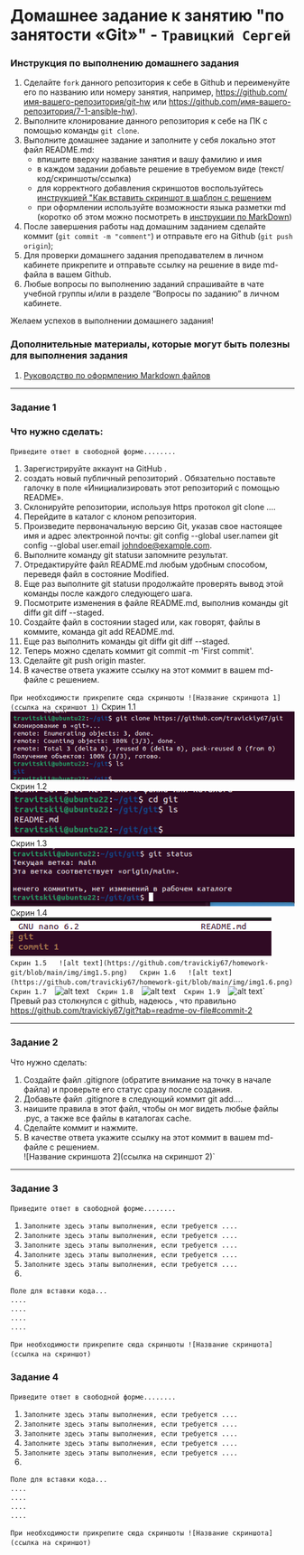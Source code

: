 # Домашнее задание к занятию "по занятости «Git»" - `Травицкий Сергей`


### Инструкция по выполнению домашнего задания

   1. Сделайте `fork` данного репозитория к себе в Github и переименуйте его по названию или номеру занятия, например, https://github.com/имя-вашего-репозитория/git-hw или  https://github.com/имя-вашего-репозитория/7-1-ansible-hw).
   2. Выполните клонирование данного репозитория к себе на ПК с помощью команды `git clone`.
   3. Выполните домашнее задание и заполните у себя локально этот файл README.md:
      - впишите вверху название занятия и вашу фамилию и имя
      - в каждом задании добавьте решение в требуемом виде (текст/код/скриншоты/ссылка)
      - для корректного добавления скриншотов воспользуйтесь [инструкцией "Как вставить скриншот в шаблон с решением](https://github.com/netology-code/sys-pattern-homework/blob/main/screen-instruction.md)
      - при оформлении используйте возможности языка разметки md (коротко об этом можно посмотреть в [инструкции  по MarkDown](https://github.com/netology-code/sys-pattern-homework/blob/main/md-instruction.md))
   4. После завершения работы над домашним заданием сделайте коммит (`git commit -m "comment"`) и отправьте его на Github (`git push origin`);
   5. Для проверки домашнего задания преподавателем в личном кабинете прикрепите и отправьте ссылку на решение в виде md-файла в вашем Github.
   6. Любые вопросы по выполнению заданий спрашивайте в чате учебной группы и/или в разделе “Вопросы по заданию” в личном кабинете.
   
Желаем успехов в выполнении домашнего задания!
   
### Дополнительные материалы, которые могут быть полезны для выполнения задания

1. [Руководство по оформлению Markdown файлов](https://gist.github.com/Jekins/2bf2d0638163f1294637#Code)

---

### Задание 1
### Что нужно сделать:
`Приведите ответ в свободной форме........`

1. Зарегистрируйте аккаунт на GitHub .
2. создать новый публичный репозиторий . Обязательно поставьте галочку в поле «Инициализировать этот репозиторий с помощью README».
3. Склонируйте репозитории, используя https протокол git clone ....
4. Перейдите в каталог с клоном репозитория.
5. Произведите первоначальную версию Git, указав свое настоящее имя и адрес электронной почты: git config --global user.nameи git config --global user.email johndoe@example.com.
6. Выполните команду git statusи запомните результат.
7. Отредактируйте файл README.md любым удобным способом, переведя файл в состояние Modified.
8. Еще раз выполните git statusи продолжайте проверять вывод этой команды после каждого следующего шага.
9. Посмотрите изменения в файле README.md, выполнив команды git diffи git diff --staged.
10. Создайте файл в состоянии staged или, как говорят, файлы в коммите, команда git add README.md.
11. Еще раз выполнить команды git diffи git diff --staged.
12. Теперь можно сделать коммит git commit -m 'First commit'.
13. Сделайте git push origin master.
14. В качестве ответа укажите ссылку на этот коммит в вашем md-файле с решением.

`При необходимости прикрепитe сюда скриншоты
![Название скриншота 1](ссылка на скриншот 1)`
Скрин 1.1  
![alt text](https://github.com/travickiy67/homework-git/blob/main/img/img1.1.png)  
Скрин 1.2  
![alt text](https://github.com/travickiy67/homework-git/blob/main/img/img1.2.png)  
Скрин 1.3  
![alt text](https://github.com/travickiy67/homework-git/blob/main/img/img1.3.png)  
Скрин 1.4  
![alt text](https://github.com/travickiy67/homework-git/blob/main/img/img1.4.png)`  
Скрин 1.5  
![alt text](https://github.com/travickiy67/homework-git/blob/main/img/img1.5.png)  
Скрин 1.6  
![alt text](https://github.com/travickiy67/homework-git/blob/main/img/img1.6.png)  
Скрин 1.7  
`![alt text](https://github.com/travickiy67/homework-git/blob/main/img/img1.7.png)`  
Скрин 1.8  
`![alt text](https://github.com/travickiy67/homework-git/blob/main/img/img1.8.png)`  
Скрин 1.9  
`![alt text](https://github.com/travickiy67/homework-git/blob/main/img/img1.9.png)`  
 Превый раз столкнулся с github, надеюсь , что правильно  
https://github.com/travickiy67/git?tab=readme-ov-file#commit-2 

---

### Задание 2

Что нужно сделать:

1. Создайте файл .gitignore (обратите внимание на точку в начале файла) и проверьте его статус сразу после создания.
2. Добавьте файл .gitignore в следующий коммит git add....
3. наишите правила в этот файл, чтобы он мог видеть любые файлы .pyc, а также все файлы в каталогах cache.
4. Сделайте коммит и нажмите.
5. В качестве ответа укажите ссылку на этот коммит в вашем md-файле с решением.  
![Название скриншота 2](ссылка на скриншот 2)`


---

### Задание 3

`Приведите ответ в свободной форме........`

1. `Заполните здесь этапы выполнения, если требуется ....`
2. `Заполните здесь этапы выполнения, если требуется ....`
3. `Заполните здесь этапы выполнения, если требуется ....`
4. `Заполните здесь этапы выполнения, если требуется ....`
5. `Заполните здесь этапы выполнения, если требуется ....`
6. 

```
Поле для вставки кода...
....
....
....
....
```

`При необходимости прикрепитe сюда скриншоты
![Название скриншота](ссылка на скриншот)`

### Задание 4

`Приведите ответ в свободной форме........`

1. `Заполните здесь этапы выполнения, если требуется ....`
2. `Заполните здесь этапы выполнения, если требуется ....`
3. `Заполните здесь этапы выполнения, если требуется ....`
4. `Заполните здесь этапы выполнения, если требуется ....`
5. `Заполните здесь этапы выполнения, если требуется ....`
6. 

```
Поле для вставки кода...
....
....
....
....
```

`При необходимости прикрепитe сюда скриншоты
![Название скриншота](ссылка на скриншот)`
